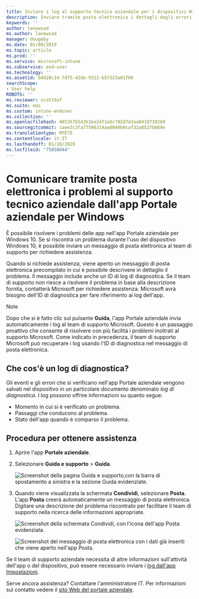```yaml
---
title: Inviare i log al supporto tecnico aziendale per i dispositivi Windows 10 | Microsoft Docs
description: Inviare tramite posta elettronica i dettagli degli errori e dei log per consentire al supporto tecnico aziendale di correggere i problemi delle app
keywords: ''
author: lenewsad
ms.author: lanewsad
manager: dougeby
ms.date: 01/09/2019
ms.topic: article
ms.prod: ''
ms.service: microsoft-intune
ms.subservice: end-user
ms.technology: ''
ms.assetid: bd428c14-7d75-42de-9322-b57323a01f06
searchScope:
- User help
ROBOTS: ''
ms.reviewer: scottduf
ms.suite: ems
ms.custom: intune-enduser
ms.collection: ''
ms.openlocfilehash: 485267b543b1be2df1e6c782d7d3aa0418739260
ms.sourcegitcommit: caee3c3fa77586314aa8040b0caf32a0527b669e
ms.translationtype: MTE75
ms.contentlocale: it-IT
ms.lasthandoff: 01/10/2020
ms.locfileid: "75858044"
---
```

# <a name="email-your-company-support-about-problem-from-company-portal-for-windows"></a>Comunicare tramite posta elettronica i problemi al supporto tecnico aziendale dall'app Portale aziendale per Windows

È possibile risolvere i problemi delle app nell'app Portale aziendale per Windows 10. Se si riscontra un problema durante l'uso del dispositivo Windows 10, è possibile inviare un messaggio di posta elettronica al team di supporto per richiedere assistenza. 

Quando si richiede assistenza, viene aperto un messaggio di posta elettronica precompilato in cui è possibile descrivere in dettaglio il problema. Il messaggio include anche un ID di log di diagnostica. Se il team di supporto non riesce a risolvere il problema in base alla descrizione fornita, contatterà Microsoft per richiedere assistenza. Microsoft avrà bisogno dell'ID di diagnostica per fare riferimento ai log dell'app.   


> [!Note]
> Dopo che si è fatto clic sul pulsante **Guida**, l'app Portale aziendale invia automaticamente i log al team di supporto Microsoft. Questo è un passaggio proattivo che consente di risolvere con più facilità i problemi inoltrati al supporto Microsoft. Come indicato in precedenza, il team di supporto Microsoft può recuperare i log usando l'ID di diagnostica nel messaggio di posta elettronica.  

## <a name="what-is-a-diagnostic-log"></a>Che cos'è un log di diagnostica?

Gli eventi e gli errori che si verificano nell'app Portale aziendale vengono salvati nel dispositivo in un particolare documento denominato _log di diagnostica_. I log possono offrire informazioni su quanto segue:  
* Momento in cui si è verificato un problema.  
* Passaggi che conducono al problema.  
* Stato dell'app quando è comparso il problema.   

## <a name="steps-to-get-help"></a>Procedura per ottenere assistenza  

1. Aprire l'app **Portale aziendale**.
2. Selezionare **Guida e supporto** > **Guida**.  

   ![Screenshot della pagina Guida e supporto,con la barra di spostamento a sinistra e la sezione Guida evidenziate.](./media/1812_UCP_Help_Support_Get_Help_Logs.png)    

3. Quando viene visualizzata la schermata **Condividi**, selezionare **Posta**. L'app **Posta** creerà automaticamente un messaggio di posta elettronica. Digitare una descrizione del problema riscontrato per facilitare il team di supporto nella ricerca delle informazioni appropriate.  

   ![Screenshot della schermata Condividi, con l'icona dell'app Posta evidenziata.](./media/1811_Mail_Logs_Windows_CPapp.png)  


   ![Screenshot del messaggio di posta elettronica con i dati già inseriti che viene aperto nell'app Posta.](./media/1811_Get_Help_Email_Windows_CPapp.png)  

Se il team di supporto aziendale necessita di altre informazioni sull'attività dell'app o del dispositivo, può essere necessario inviare i [log dall'app Impostazioni](send-logs-to-your-it-admin-settings-windows.md).  

Serve ancora assistenza? Contattare l'amministratore IT. Per informazioni sul contatto vedere il [sito Web del portale aziendale](https://go.microsoft.com/fwlink/?linkid=2010980).  
